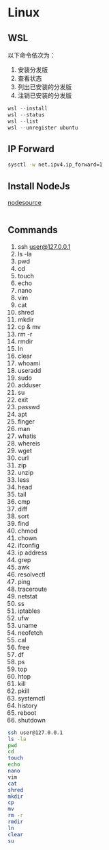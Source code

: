 # Linux

## WSL

以下命令依次为：

1. 安装分发版
2. 查看状态
3. 列出已安装的分发版
4. 注销已安装的分发版

```powershell
wsl --install
wsl --status
wsl --list
wsl --unregister ubuntu
```

## IP Forward

```bash
sysctl -w net.ipv4.ip_forward=1
```

## Install NodeJs

[nodesource]()

```bash

```

## Commands

1. ssh user@127.0.0.1
2. ls -la
3. pwd
4. cd
5. touch
6. echo
7. nano
8. vim
9. cat
10. shred
11. mkdir
12. cp & mv
13. rm -r
14. rmdir
15. ln
16. clear
17. whoami
18. useradd
19. sudo
20. adduser
21. su
22. exit
23. passwd
24. apt
25. finger
26. man
27. whatis
28. whereis
29. wget
30. curl
31. zip
32. unzip
33. less
34. head
35. tail
36. cmp
37. diff
38. sort
39. find
40. chmod
41. chown
42. ifconfig
43. ip address
44. grep
45. awk
46. resolvectl
47. ping
48. traceroute
49. netstat
50. ss
51. iptables
52. ufw
53. uname
54. neofetch
55. cal
56. free
57. df
58. ps
59. top
60. htop
61. kill
62. pkill
63. systemctl
64. history
65. reboot
66. shutdown

```bash
ssh user@127.0.0.1
ls -la
pwd
cd
touch
echo
nano
vim
cat
shred
mkdir
cp
mv
rm -r
rmdir
ln
clear
su
```
